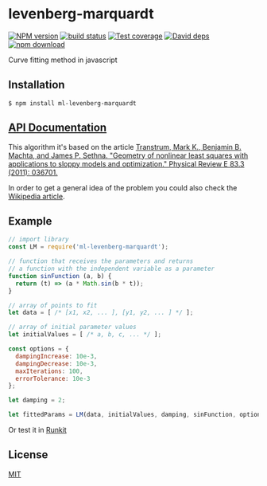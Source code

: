 # levenberg-marquardt

  [![NPM version][npm-image]][npm-url]
  [![build status][travis-image]][travis-url]
  [![Test coverage][codecov-image]][codecov-url]
  [![David deps][david-image]][david-url]
  [![npm download][download-image]][download-url]

Curve fitting method in javascript

## Installation

`$ npm install ml-levenberg-marquardt`

## [API Documentation](https://mljs.github.io/levenberg-marquardt/)

This algorithm it's based on the article [Transtrum, Mark K., Benjamin B. Machta, and James P. Sethna. "Geometry of nonlinear least squares with applications to sloppy models and optimization." Physical Review E 83.3 (2011): 036701.](https://doi.org/10.1103/PhysRevE.83.036701)

In order to get a general idea of the problem you could also check the [Wikipedia article](https://en.wikipedia.org/wiki/Levenberg%E2%80%93Marquardt_algorithm).

## Example

```js
// import library
const LM = require('ml-levenberg-marquardt');

// function that receives the parameters and returns
// a function with the independent variable as a parameter
function sinFunction (a, b) {
  return (t) => (a * Math.sin(b * t));
}

// array of points to fit
let data = [ /* [x1, x2, ... ], [y1, y2, ... ] */ ];

// array of initial parameter values
let initialValues = [ /* a, b, c, ... */ ];

const options = {
  dampingIncrease: 10e-3,
  dampingDecrease: 10e-3,
  maxIterations: 100,
  errorTolerance: 10e-3
};

let damping = 2;

let fittedParams = LM(data, initialValues, damping, sinFunction, options);
```

Or test it in [Runkit](https://runkit.com/npm/ml-levenberg-marquardt)

## License

[MIT](./LICENSE)

[npm-image]: https://img.shields.io/npm/v/ml-levenberg-marquardt.svg?style=flat-square
[npm-url]: https://npmjs.org/package/ml-levenberg-marquardt
[travis-image]: https://img.shields.io/travis/mljs/levenberg-marquardt/master.svg?style=flat-square
[travis-url]: https://travis-ci.org/mljs/levenberg-marquardt
[codecov-image]: https://img.shields.io/codecov/c/github/mljs/levenberg-marquardt.svg?style=flat-square
[codecov-url]: https://codecov.io/gh/mljs/levenberg-marquardt
[david-image]: https://img.shields.io/david/mljs/levenberg-marquardt.svg?style=flat-square
[david-url]: https://david-dm.org/mljs/levenberg-marquardt
[download-image]: https://img.shields.io/npm/dm/ml-levenberg-marquardt.svg?style=flat-square
[download-url]: https://npmjs.org/package/ml-levenberg-marquardt
